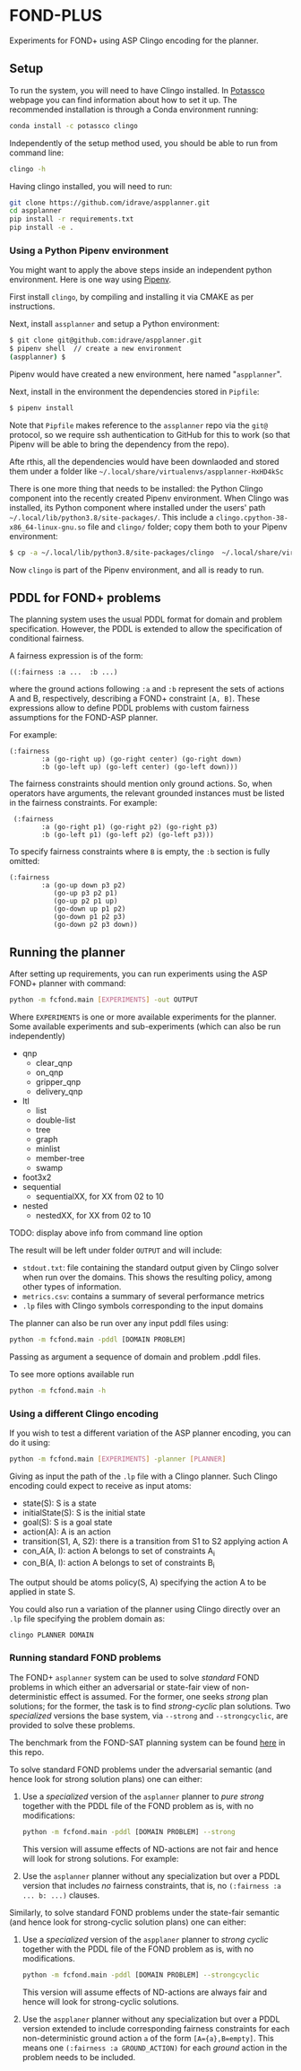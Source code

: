 # FOND-PLUS

Experiments for FOND+ using ASP Clingo encoding for the planner.

## Setup

To run the system, you will need to have Clingo installed. In [Potassco](https://potassco.org/clingo/) webpage you can find information about how to set it up. The recommended installation is through a Conda environment running:

```bash
conda install -c potassco clingo
```

Independently of the setup method used, you should be able to run from command line:
```bash
clingo -h
```

Having clingo installed, you will need to run:
```bash
git clone https://github.com/idrave/aspplanner.git
cd aspplanner
pip install -r requirements.txt
pip install -e .
```

### Using a Python Pipenv environment

You might want to apply the above steps inside an independent python environment. Here is one way using [Pipenv](https://pypi.org/project/pipenv/).

First install `clingo`, by compiling and installing it via CMAKE as per instructions.

Next, install `assplanner` and setup a Python environment:

```bash
$ git clone git@github.com:idrave/aspplanner.git
$ pipenv shell  // create a new environment
(aspplanner) $ 
```

Pipenv would have created a new environment, here named "`aspplanner`". 

Next, install in the environment the dependencies stored in `Pipfile`:

```bash
$ pipenv install
```

Note that `Pipfile` makes reference to the `assplanner` repo via the `git@` protocol, so we require ssh authentication to GitHub for this to work (so that Pipenv will be able to bring the dependency from the repo).

Afte rthis, all the dependencies would have been downlaoded and stored them under a folder like `~/.local/share/virtualenvs/aspplanner-HxHD4kSc`

There is one more thing that needs to be installed: the Python Clingo component into the recently created Pipenv environment. When Clingo was installed, its  Python component where installed under the users' path
`~/.local/lib/python3.8/site-packages/`. This include a `clingo.cpython-38-x86_64-linux-gnu.so` file and `clingo/` folder; copy them both to your Pipenv environment:

```bash
$ cp -a ~/.local/lib/python3.8/site-packages/clingo  ~/.local/share/virtualenvs/aspplanner.git-HxHD4kSc/lib/python3.8/site-packages/
```

Now `clingo` is part of the Pipenv environment, and all is ready to run.

## PDDL for FOND+ problems

The planning system uses the usual PDDL format for domain and problem specification. However, the PDDL is extended to allow the specification of  conditional fairness.

A fairness expression is of the form:

```pddl
((:fairness :a ...  :b ...)
```
where the ground actions following ```:a``` and ```:b``` represent the sets of actions A and B, respectively, describing a FOND+ constraint `[A, B]`. These expressions allow to define PDDL problems with custom fairness assumptions for the FOND-ASP planner. 

For example:

```pddl
(:fairness
        :a (go-right up) (go-right center) (go-right down)
        :b (go-left up) (go-left center) (go-left down)))
```

The fairness constraints should mention only ground actions. So, when operators have arguments, the relevant grounded instances must be listed in the fairness constraints. For example:

```pddl
 (:fairness
        :a (go-right p1) (go-right p2) (go-right p3)
        :b (go-left p1) (go-left p2) (go-left p3)))
```

To specify fairness constraints where `B` is empty, the `:b` section is fully omitted:

```pddl
(:fairness
        :a (go-up down p3 p2)
           (go-up p3 p2 p1)
           (go-up p2 p1 up)
           (go-down up p1 p2)
           (go-down p1 p2 p3)
           (go-down p2 p3 down))
```
## Running the planner

After setting up requirements, you can run experiments using the ASP FOND+ planner with command:

```bash
python -m fcfond.main [EXPERIMENTS] -out OUTPUT
```

Where `EXPERIMENTS` is one or more available experiments for the planner. Some available experiments and sub-experiments (which can also be run independently)

- qnp
    - clear_qnp
    - on_qnp
    - gripper_qnp
    - delivery_qnp
- ltl
    - list
    - double-list
    - tree
    - graph
    - minlist
    - member-tree
    - swamp
- foot3x2
- sequential
    - sequentialXX, for XX from 02 to 10
- nested
    - nestedXX, for XX from 02 to 10

TODO: display above info from command line option

The result will be left under folder `OUTPUT` and will include:

- `stdout.txt`: file containing the standard output given by Clingo solver when run over the domains. This shows the resulting policy, among other types of information.
- `metrics.csv`: contains a summary of several performance metrics
- `.lp` files with Clingo symbols corresponding to the input domains

The planner can also be run over any input pddl files using:

```bash
python -m fcfond.main -pddl [DOMAIN PROBLEM]
```

Passing as argument a sequence of domain and problem .pddl files.

To see more options available run

```bash
python -m fcfond.main -h
```

### Using a different Clingo encoding

If you wish to test a different variation of the ASP planner encoding, you can do it using:

```bash
python -m fcfond.main [EXPERIMENTS] -planner [PLANNER]
```

Giving as input the path of the `.lp` file with a Clingo planner. Such Clingo encoding could expect to receive as input atoms:

- state(S): S is a state
- initialState(S): S is the initial state
- goal(S): S is a goal state
- action(A): A is an action
- transition(S1, A, S2): there is a transition from S1 to S2 applying action A
- con_A(A, I): action A belongs to set of constraints A<sub>i</sub>
- con_B(A, I): action A belongs to set of constraints B<sub>i</sub>

The output should be atoms policy(S, A) specifying the action A to be applied in state S.

You could also run a variation of the planner using Clingo directly over an `.lp` file specifying the problem domain as:

```bash
clingo PLANNER DOMAIN
```

### Running standard FOND problems

The FOND+ `asplanner` system can be used to solve _standard_ FOND problems in which either an adversarial or state-fair view of non-deterministic effect is assumed. For the former, one seeks _strong_ plan solutions; for the former, the task is to find _strong-cyclic_ plan solutions. Two _specialized_ versions the base system, via `--strong` and `--strongcyclic`, are provided to solve these problems.

The benchmark from the FOND-SAT planning system can be found [here](fcfond/domains/pddl/fond-sat) in this repo.

To solve standard FOND problems under the adversarial semantic (and hence look for strong solution plans) one can either:

1. Use a _specialized_ version of the `asplanner` planner to _pure strong_ together with  the PDDL file of the FOND problem as is, with no modifications:

    ```bash
    python -m fcfond.main -pddl [DOMAIN PROBLEM] --strong
    ```

    This version will assume effects of ND-actions are not fair and hence will look for strong solutions. For example:

2. Use the `asplanner` planner without any specialization but over a PDDL version that includes _no_ fairness constraints, that is, no `(:fairness :a ... b: ...)` clauses.

Similarly, to solve standard FOND problems under the state-fair semantic (and hence look for strong-cyclic solution plans) one can either:

1. Use a _specialized_ version of the `aspplaner` planner to _strong cyclic_ together with  the PDDL file of the FOND problem as is, with no modifications. 

    ```bash
    python -m fcfond.main -pddl [DOMAIN PROBLEM] --strongcyclic
    ```

    This version will assume effects of ND-actions are always fair and hence will look for strong-cyclic solutions.

2. Use the `aspplaner` planner without any specialization but over a PDDL version extended to include corresponding fairness constraints for each non-deterministic ground action `a` of the form `[A={a},B=empty]`. This means one `(:fairness :a GROUND_ACTION)` for each _ground_ action in the problem needs to be included.